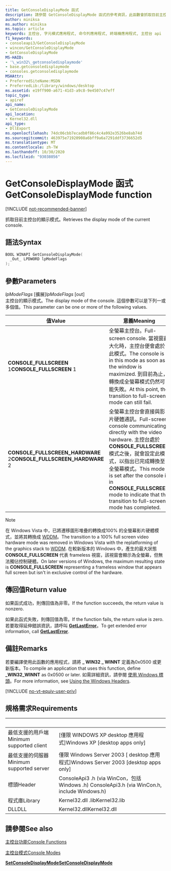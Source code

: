 ```yaml
---
title: GetConsoleDisplayMode 函式
description: 請參閱 GetConsoleDisplayMode 函式的參考資訊，此函數會抓取目前主控台的顯示模式。
author: miniksa
ms.author: miniksa
ms.topic: article
keywords: 主控台, 字元模式應用程式, 命令列應用程式, 終端機應用程式, 主控台 api
f1_keywords:
- consoleapi3/GetConsoleDisplayMode
- wincon/GetConsoleDisplayMode
- GetConsoleDisplayMode
MS-HAID:
- '\_win32\_getconsoledisplaymode'
- base.getconsoledisplaymode
- consoles.getconsoledisplaymode
MSHAttr:
- PreferredSiteName:MSDN
- PreferredLib:/library/windows/desktop
ms.assetid: e19ff900-a671-41d3-a9c8-9e4507c47eff
topic_type:
- apiref
api_name:
- GetConsoleDisplayMode
api_location:
- Kernel32.dll
api_type:
- DllExport
ms.openlocfilehash: 74dc06cbb7ecadb0f86c4c4a992e3526be8ab74d
ms.sourcegitcommit: 463975e71920908a6bff9a6a7291ddf3736652d5
ms.translationtype: MT
ms.contentlocale: zh-TW
ms.lasthandoff: 10/30/2020
ms.locfileid: "93038056"
---
```

# <a name="getconsoledisplaymode-function"></a><span data-ttu-id="30cd8-104">GetConsoleDisplayMode 函式</span><span class="sxs-lookup"><span data-stu-id="30cd8-104">GetConsoleDisplayMode function</span></span>

[!INCLUDE [not-recommended-banner](./includes/not-recommended-banner.md)]

<span data-ttu-id="30cd8-105">抓取目前主控台的顯示模式。</span><span class="sxs-lookup"><span data-stu-id="30cd8-105">Retrieves the display mode of the current console.</span></span>

## <a name="syntax"></a><span data-ttu-id="30cd8-106">語法</span><span class="sxs-lookup"><span data-stu-id="30cd8-106">Syntax</span></span>

```C
BOOL WINAPI GetConsoleDisplayMode(
  _Out_ LPDWORD lpModeFlags
);
```

## <a name="parameters"></a><span data-ttu-id="30cd8-107">參數</span><span class="sxs-lookup"><span data-stu-id="30cd8-107">Parameters</span></span>

<span data-ttu-id="30cd8-108">*lpModeFlags* \[擴展\]</span><span class="sxs-lookup"><span data-stu-id="30cd8-108">*lpModeFlags* \[out\]</span></span>  
<span data-ttu-id="30cd8-109">主控台的顯示模式。</span><span class="sxs-lookup"><span data-stu-id="30cd8-109">The display mode of the console.</span></span> <span data-ttu-id="30cd8-110">這個參數可以是下列一或多個值。</span><span class="sxs-lookup"><span data-stu-id="30cd8-110">This parameter can be one or more of the following values.</span></span>

| <span data-ttu-id="30cd8-111">值</span><span class="sxs-lookup"><span data-stu-id="30cd8-111">Value</span></span> | <span data-ttu-id="30cd8-112">意義</span><span class="sxs-lookup"><span data-stu-id="30cd8-112">Meaning</span></span> |
|-|-|
| <span data-ttu-id="30cd8-113">**CONSOLE_FULLSCREEN** 1</span><span class="sxs-lookup"><span data-stu-id="30cd8-113">**CONSOLE_FULLSCREEN** 1</span></span> | <span data-ttu-id="30cd8-114">全螢幕主控台。</span><span class="sxs-lookup"><span data-stu-id="30cd8-114">Full-screen console.</span></span> <span data-ttu-id="30cd8-115">當視窗最大化時，主控台便會處於此模式。</span><span class="sxs-lookup"><span data-stu-id="30cd8-115">The console is in this mode as soon as the window is maximized.</span></span> <span data-ttu-id="30cd8-116">到目前為止，轉換成全螢幕模式仍然可能失敗。</span><span class="sxs-lookup"><span data-stu-id="30cd8-116">At this point, the transition to full-screen mode can still fail.</span></span> |
| <span data-ttu-id="30cd8-117">**CONSOLE_FULLSCREEN_HARDWARE** 2</span><span class="sxs-lookup"><span data-stu-id="30cd8-117">**CONSOLE_FULLSCREEN_HARDWARE** 2</span></span> | <span data-ttu-id="30cd8-118">全螢幕主控台會直接與影片硬體通訊。</span><span class="sxs-lookup"><span data-stu-id="30cd8-118">Full-screen console communicating directly with the video hardware.</span></span> <span data-ttu-id="30cd8-119">主控台處於 **CONSOLE_FULLSCREEN** 模式之後，就會設定此模式，以指出已完成轉換至全螢幕模式。</span><span class="sxs-lookup"><span data-stu-id="30cd8-119">This mode is set after the console is in **CONSOLE_FULLSCREEN** mode to indicate that the transition to full-screen mode has completed.</span></span> |

> [!NOTE]
> <span data-ttu-id="30cd8-120">在 Windows Vista 中，已將遷移圖形堆疊的轉換成100% 的全螢幕影片硬體模式，並將其轉換成 [WDDM](https://docs.microsoft.com//windows-hardware/drivers/display/introduction-to-the-windows-vista-and-later-display-driver-model)。</span><span class="sxs-lookup"><span data-stu-id="30cd8-120">The transition to a 100% full screen video hardware mode was removed in Windows Vista with the replatforming of the graphics stack to [WDDM](https://docs.microsoft.com//windows-hardware/drivers/display/introduction-to-the-windows-vista-and-later-display-driver-model).</span></span> <span data-ttu-id="30cd8-121">在較新版本的 Windows 中，產生的最大狀態 **CONSOLE_FULLSCREEN** 代表 frameless 視窗，該視窗會顯示為全螢幕，但無法獨佔控制硬體。</span><span class="sxs-lookup"><span data-stu-id="30cd8-121">On later versions of Windows, the maximum resulting state is **CONSOLE_FULLSCREEN** representing a frameless window that appears full screen but isn't in exclusive control of the hardware.</span></span>

## <a name="return-value"></a><span data-ttu-id="30cd8-122">傳回值</span><span class="sxs-lookup"><span data-stu-id="30cd8-122">Return value</span></span>

<span data-ttu-id="30cd8-123">如果函式成功，則傳回值為非零。</span><span class="sxs-lookup"><span data-stu-id="30cd8-123">If the function succeeds, the return value is nonzero.</span></span>

<span data-ttu-id="30cd8-124">如果此函式失敗，則傳回值為零。</span><span class="sxs-lookup"><span data-stu-id="30cd8-124">If the function fails, the return value is zero.</span></span> <span data-ttu-id="30cd8-125">若要取得延伸錯誤資訊，請呼叫 [**GetLastError**](https://msdn.microsoft.com/library/windows/desktop/ms679360)。</span><span class="sxs-lookup"><span data-stu-id="30cd8-125">To get extended error information, call [**GetLastError**](https://msdn.microsoft.com/library/windows/desktop/ms679360).</span></span>

## <a name="remarks"></a><span data-ttu-id="30cd8-126">備註</span><span class="sxs-lookup"><span data-stu-id="30cd8-126">Remarks</span></span>

<span data-ttu-id="30cd8-127">若要編譯使用此函數的應用程式，請將 **\_ WIN32 \_ WINNT** 定義為0x0500 或更新版本。</span><span class="sxs-lookup"><span data-stu-id="30cd8-127">To compile an application that uses this function, define **\_WIN32\_WINNT** as 0x0500 or later.</span></span> <span data-ttu-id="30cd8-128">如需詳細資訊，請參閱 [使用 Windows 標頭](https://msdn.microsoft.com/library/windows/desktop/aa383745)。</span><span class="sxs-lookup"><span data-stu-id="30cd8-128">For more information, see [Using the Windows Headers](https://msdn.microsoft.com/library/windows/desktop/aa383745).</span></span>

[!INCLUDE [no-vt-equiv-user-priv](./includes/no-vt-equiv-user-priv.md)]

## <a name="requirements"></a><span data-ttu-id="30cd8-129">規格需求</span><span class="sxs-lookup"><span data-stu-id="30cd8-129">Requirements</span></span>

| &nbsp; | &nbsp; |
|-|-|
| <span data-ttu-id="30cd8-130">最低支援的用戶端</span><span class="sxs-lookup"><span data-stu-id="30cd8-130">Minimum supported client</span></span> | <span data-ttu-id="30cd8-131">\[僅限 WINDOWS XP desktop 應用程式\]</span><span class="sxs-lookup"><span data-stu-id="30cd8-131">Windows XP \[desktop apps only\]</span></span> |
| <span data-ttu-id="30cd8-132">最低支援的伺服器</span><span class="sxs-lookup"><span data-stu-id="30cd8-132">Minimum supported server</span></span> | <span data-ttu-id="30cd8-133">僅限 Windows Server 2003 \[ desktop 應用程式\]</span><span class="sxs-lookup"><span data-stu-id="30cd8-133">Windows Server 2003 \[desktop apps only\]</span></span> |
| <span data-ttu-id="30cd8-134">標頭</span><span class="sxs-lookup"><span data-stu-id="30cd8-134">Header</span></span> | <span data-ttu-id="30cd8-135">ConsoleApi3 .h (via WinCon，包括 Windows .h) </span><span class="sxs-lookup"><span data-stu-id="30cd8-135">ConsoleApi3.h (via WinCon.h, include Windows.h)</span></span> |
| <span data-ttu-id="30cd8-136">程式庫</span><span class="sxs-lookup"><span data-stu-id="30cd8-136">Library</span></span> | <span data-ttu-id="30cd8-137">Kernel32.dll .lib</span><span class="sxs-lookup"><span data-stu-id="30cd8-137">Kernel32.lib</span></span> |
| <span data-ttu-id="30cd8-138">DLL</span><span class="sxs-lookup"><span data-stu-id="30cd8-138">DLL</span></span> | <span data-ttu-id="30cd8-139">Kernel32.dll</span><span class="sxs-lookup"><span data-stu-id="30cd8-139">Kernel32.dll</span></span> |

## <a name="see-also"></a><span data-ttu-id="30cd8-140">請參閱</span><span class="sxs-lookup"><span data-stu-id="30cd8-140">See also</span></span>

[<span data-ttu-id="30cd8-141">主控台功能</span><span class="sxs-lookup"><span data-stu-id="30cd8-141">Console Functions</span></span>](console-functions.md)

[<span data-ttu-id="30cd8-142">主控台模式</span><span class="sxs-lookup"><span data-stu-id="30cd8-142">Console Modes</span></span>](console-modes.md)

[<span data-ttu-id="30cd8-143">**SetConsoleDisplayMode**</span><span class="sxs-lookup"><span data-stu-id="30cd8-143">**SetConsoleDisplayMode**</span></span>](setconsoledisplaymode.md)
